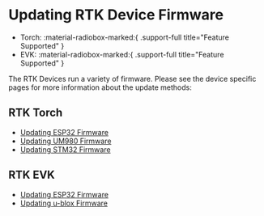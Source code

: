 # Updating RTK Device Firmware

<!--
Compatibility Icons
====================================================================================

:material-radiobox-marked:{ .support-full title="Feature Supported" }
:material-radiobox-indeterminate-variant:{ .support-partial title="Feature Partially Supported" }
:material-radiobox-blank:{ .support-none title="Feature Not Supported" }
-->

<div class="grid cards fill" markdown>

- Torch: :material-radiobox-marked:{ .support-full title="Feature Supported" }
- EVK: :material-radiobox-marked:{ .support-full title="Feature Supported" }

</div>

The RTK Devices run a variety of firmware. Please see the device specific pages for more information about the update methods:

## RTK Torch

- [Updating ESP32 Firmware](firmware_update_esp32.md)
- [Updating UM980 Firmware](firmware_update_um980.md)
- [Updating STM32 Firmware](firmware_update_stm32.md)

## RTK EVK

- [Updating ESP32 Firmware](firmware_update_esp32.md)
- [Updating u-blox Firmware](firmware_update_ublox.md)
